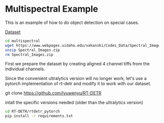 # Multispectral Example

This is an example of how to do object detection on special cases.

[Dataset](https://www.webpages.uidaho.edu/vakanski/Multispectral_Images_Dataset.html)

```bash
cd multispectral
wget https://www.webpages.uidaho.edu/vakanski/Codes_Data/Spectral_Images.zip
unzip Spectral_Images.zip
rm Spectral_Images.zip
```

First we prepare the dataset by creating aligned 4 channel tiffs from the individual channels.

Since the convenient ultralytics version will no longer work, let's use a pytorch implementation of rt-detr and modify it to work with our dataset.

git clone https://github.com/lyuwenyu/RT-DETR

intall the specific versions needed (older than the ultralytics version)

```bash
cd RT-DETR/rtdetr_pytorch
pip install -r requirements.txt
```

